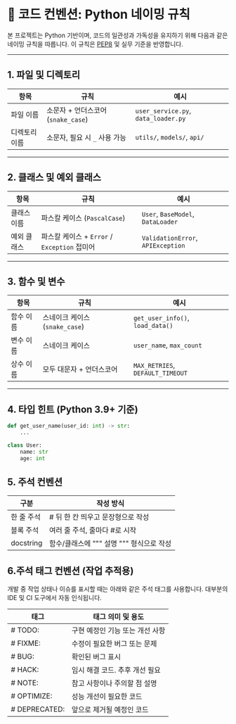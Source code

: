 # 🧩 코드 컨벤션: Python 네이밍 규칙

본 프로젝트는 Python 기반이며, 코드의 일관성과 가독성을 유지하기 위해 다음과 같은 네이밍 규칙을 따릅니다. 이 규칙은 [PEP8](https://peps.python.org/pep-0008/) 및 실무 기준을 반영합니다.

---

## 1. 파일 및 디렉토리

| 항목 | 규칙 | 예시 |
|------|------|------|
| 파일 이름 | 소문자 + 언더스코어 (`snake_case`) | `user_service.py`, `data_loader.py` |
| 디렉토리 이름 | 소문자, 필요 시 `_` 사용 가능 | `utils/`, `models/`, `api/` |

---

## 2. 클래스 및 예외 클래스

| 항목 | 규칙 | 예시 |
|------|------|------|
| 클래스 이름 | 파스칼 케이스 (`PascalCase`) | `User`, `BaseModel`, `DataLoader` |
| 예외 클래스 | 파스칼 케이스 + `Error` / `Exception` 접미어 | `ValidationError`, `APIException` |

---

## 3. 함수 및 변수

| 항목 | 규칙 | 예시 |
|------|------|------|
| 함수 이름 | 스네이크 케이스 (`snake_case`) | `get_user_info()`, `load_data()` |
| 변수 이름 | 스네이크 케이스 | `user_name`, `max_count` |
| 상수 이름 | 모두 대문자 + 언더스코어 | `MAX_RETRIES`, `DEFAULT_TIMEOUT` |

---

## 4. 타입 힌트 (Python 3.9+ 기준)

```python
def get_user_name(user_id: int) -> str:
    ...

class User:
    name: str
    age: int
```

## 5. 주석 컨벤션
|**구분**|**작성 방식**|
|-------|-----------|
|한 줄 주석|# 뒤 한 칸 띄우고 문장형으로 작성|
|블록 주석|여러 줄 주석, 줄마다 #로 시작|
|docstring|함수/클래스에 """ 설명 """ 형식으로 작성|


## 6.주석 태그 컨벤션 (작업 추적용)
개발 중 작업 상태나 이슈를 표시할 때는 아래와 같은 주석 태그를 사용합니다. 대부분의 IDE 및 CI 도구에서 자동 인식됩니다.

|**태그**|**태그 의미 및 용도**|
|-------|-----------------|
|# TODO: |구현 예정인 기능 또는 개선 사항|
|# FIXME: |수정이 필요한 버그 또는 문제|
|# BUG: |확인된 버그 표시|
|# HACK: |임시 해결 코드. 추후 개선 필요|
|# NOTE: |참고 사항이나 주의할 점 설명|
|# OPTIMIZE: |성능 개선이 필요한 코드|
|# DEPRECATED: |앞으로 제거될 예정인 코드|

